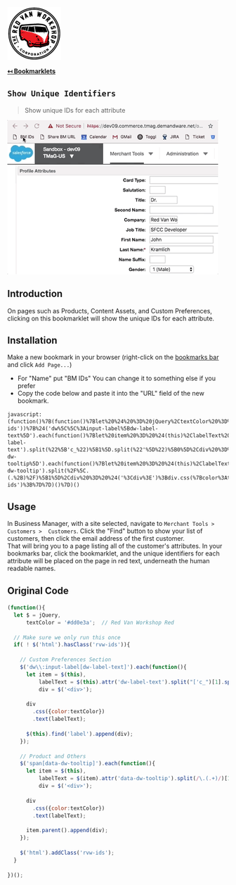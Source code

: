 ![Logo](img/logo.png "Logo")

**[↤ Bookmarklets](../README.md#Bookmarklets)**

`Show Unique Identifiers`
---

> Show unique IDs for each attribute

![demo](img/bm-unique-ids.gif)

## Introduction

On pages such as Products, Content Assets, and Custom Preferences, clicking on this bookmarklet will show the unique IDs for each attribute.

## Installation

Make a new bookmark in your browser (right-click on the [bookmarks bar](https://support.google.com/chrome/answer/95745?hl=en) and click `Add Page...`)
  - For "Name" put "BM IDs"  You can change it to something else if you prefer
  - Copy the code below and paste it into the "URL" field of the new bookmark.

```
javascript:(function()%7B(function()%7Blet%20%24%20%3D%20jQuery%2CtextColor%20%3D%20'%23dd0e3a'%3Bif(%20!%20%24('html').hasClass('rvw-ids'))%7B%24('dw%5C%5C%3Ainput-label%5Bdw-label-text%5D').each(function()%7Blet%20item%20%3D%20%24(this)%2ClabelText%20%3D%20%24(this).attr('dw-label-text').split(%22%5B'c_%22)%5B1%5D.split(%22'%5D%22)%5B0%5D%2Cdiv%20%3D%20%24('%3Cdiv%3E')%3Bdiv.css(%7Bcolor%3AtextColor%7D).text(labelText)%3B%24(this).find('label').append(div)%3B%7D)%3B%24('span%5Bdata-dw-tooltip%5D').each(function()%7Blet%20item%20%3D%20%24(this)%2ClabelText%20%3D%20%24(item).attr('data-dw-tooltip').split(%2F%5C.(.%2B)%2F)%5B1%5D%2Cdiv%20%3D%20%24('%3Cdiv%3E')%3Bdiv.css(%7Bcolor%3AtextColor%7D).text(labelText)%3Bitem.parent().append(div)%3B%7D)%3B%24('html').addClass('rvw-ids')%3B%7D%7D)()%7D)()
```

## Usage

In Business Manager, with a site selected, navigate to `Merchant Tools >  Customers >  Customers`.  Click the "Find" button to show your list of customers, then click the email address of the first customer.  
That will bring you to a page listing all of the customer's attributes.  In your bookmarks bar, click the bookmarklet, and the unique identifiers for each attribute will be placed on the page in red text, underneath the human readable names.


## Original Code

```javascript
(function(){
  let $ = jQuery,
      textColor = '#dd0e3a';  // Red Van Workshop Red

  // Make sure we only run this once
  if( ! $('html').hasClass('rvw-ids')){

    // Custom Preferences Section
    $('dw\\:input-label[dw-label-text]').each(function(){
      let item = $(this),
          labelText = $(this).attr('dw-label-text').split("['c_")[1].split("']")[0],
          div = $('<div>');

      div
        .css({color:textColor})
        .text(labelText);

      $(this).find('label').append(div);
    });

    // Product and Others
    $('span[data-dw-tooltip]').each(function(){
      let item = $(this),
          labelText = $(item).attr('data-dw-tooltip').split(/\.(.+)/)[1],
          div = $('<div>');

      div
        .css({color:textColor})
        .text(labelText);

      item.parent().append(div);
    });

    $('html').addClass('rvw-ids');
  }

})();
```
